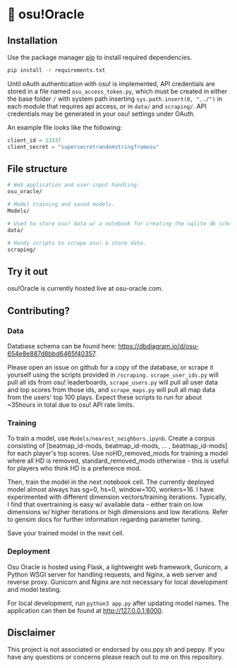 # 🔮 osu!Oracle

## Installation

Use the package manager [pip](https://pip.pypa.io/en/stable/) to install required dependencies.

```bash
pip install -r requirements.txt
```

Until oAuth authentication with osu! is implemented, API credentials are stored in a file named `osu_access_token.py`, which must be created in either the base folder `/` with system path inserting `sys.path.insert(0, "../")` in each module that requires api access, or in `data/` and `scraping/`. API credentials may be generated in your osu! settings under OAuth.

An example file looks like the following:

```python
client_id = 13337
client_secret = "supersecretrandomstringfromosu"
```

## File structure

```bash
# Web application and user-input handling.
osu_oracle/

# Model training and saved models.
Models/

# Used to store osu! data w/ a notebook for creating the sqlite db schema. Also contains classes for mediating interactions between ossapi and the database.
data/

# Handy scripts to scrape osu! & store data.
scraping/
```

## Try it out

osu!Oracle is currently hosted live at osu-oracle.com.

## Contributing?

### Data 

Database schema can be found here: <https://dbdiagram.io/d/osu-654e8e887d8bbd6465f40357>.

Please open an issue on github for a copy of the database, or scrape it yourself using the scripts provided in `/scraping.` `scrape_user_ids.py` will pull all ids from osu! leaderboards, `scrape_users.py` will pull all user data and top scores from those ids, and `scrape_maps.py` will pull all map data from the users' top 100 plays. Expect these scripts to run for about ~35hours in total due to osu! API rate limits.

### Training 

To train a model, use `Models/nearest_neighbors.ipynb`. Create a corpus consisting of [beatmap_id-mods, beatmap_id-mods, ... , beatmap_id-mods] for each player's top scores. Use noHD_removed_mods for training a model where all HD is removed, standard_removed_mods otherwise - this is useful for players who think HD is a preference mod. 

Then, train the model in the next notebook cell. The currently deployed model almost always has sg=0, hs=0, window=100, workers=16. I have experimented with different dimension vectors/training iterations. Typically, I find that overtraining is easy w/ available data - either train on low dimensions w/ higher iterations or high dimensions and low iterations. Refer to gensim docs for further information regarding parameter tuning. 

Save your trained model in the next cell. 

### Deployment

Osu Oracle is hosted using Flask, a lightweight web framework, Gunicorn, a Python WSGI server for handling requests, and Nginx, a web server and reverse proxy. Gunicorn and Nginx are not necessary for local development and model testing.

For local development, run `python3 app.py` after updating model names. The application can then be found at <http://127.0.0.1:8000>.

## Disclaimer

This project is not associated or endorsed by osu.ppy.sh and peppy. If you have any questions or concerns please reach out to me on this repository.
